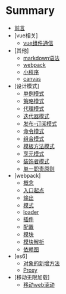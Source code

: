 # Summary

* [前言](README.md)
* [vue相关]
    * [vue组件通信](./file/vue1.md)
* [其他]
    * [markdown语法](./file/markdown.md)
    * [webpack](./file/webpack1.md)
    * [小程序](./file/mp.md)
    * [canvas](./file/canvas.md)
* [设计模式]
    * [单例模式](./file/module1.md)
    * [策略模式](./file/module2.md)
    * [代理模式](./file/module3.md)
    * [迭代器模式](./file/module4.md)
    * [发布-订阅模式](./file/module5.md)
    * [命令模式](./file/module6.md)
    * [组合模式](./file/module7.md)
    * [模板方法模式](./file/module8.md)
    * [享元模式](./file/module9.md)
    * [装饰者模式](./file/module10.md)
    * [单一职责原则](./file/module11.md)
* [webpack]
    * [概念](./file/webpack2.md)
    * [入口起点](./file/webpack3.md)
    * [输出](./file/webpack4.md)
    * [模式](./file/webpack5.md)
    * [loader](./file/webpack6.md)
    * [插件](./file/webpack7.md)
    * [配置](./file/webpack8.md)
    * [模块](./file/webpack9.md)
    * [模块解析](./file/webpack10.md)
    * [依赖图](./file/webpack11.md)
* [es6]
    * [对象的新增方法](./file/es6_1.md)
    * [Proxy](./file/es6_2.md)
* [移动无限加载]
    * [移动web滚动](./file/move_1.md)

